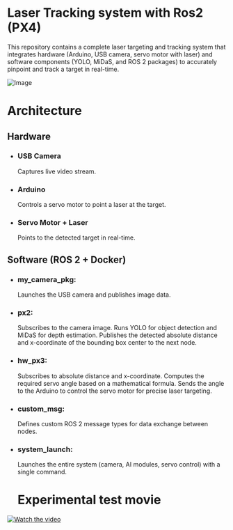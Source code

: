 # Laser Tracking system with Ros2 (PX4)

This repository contains a complete laser targeting and tracking system that integrates hardware (Arduino, USB camera, servo motor with laser) and software components (YOLO, MiDaS, and ROS 2 packages) to accurately pinpoint and track a target in real-time.


![Image](https://github.com/user-attachments/assets/22641f82-c14b-4e4d-9b5c-702fb662a141)



# Architecture

## Hardware
- ### USB Camera

  Captures live video stream.
- ### Arduino

  Controls a servo motor to point a laser at the target.
- ### Servo Motor + Laser

  Points to the detected target in real-time.

## Software (ROS 2 + Docker)
- ### my_camera_pkg:

  Launches the USB camera and publishes image data.
- ### px2:

  Subscribes to the camera image. Runs YOLO for object detection and MiDaS for depth estimation. Publishes the detected absolute distance and x-coordinate of the bounding box center to the next node.
- ### hw_px3:

  Subscribes to absolute distance and x-coordinate. Computes the required servo angle based on a mathematical formula. Sends the angle to the Arduino to control the servo motor for precise laser targeting.
- ### custom_msg:

  Defines custom ROS 2 message types for data exchange between nodes.

- ### system_launch:

  Launches the entire system (camera, AI modules, servo control) with a single command.

  # Experimental test movie

[![Watch the video](https://github.com/user-attachments/assets/9f5923fb-3990-492e-8d17-e6e2614e2301)](https://youtu.be/hsB3fRaMJ7k)

